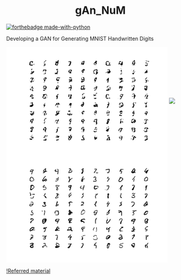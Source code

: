 <h1 align="center">gAn_NuM</h1>

[![forthebadge made-with-python](http://ForTheBadge.com/images/badges/made-with-python.svg)](https://www.python.org/)

Developing a GAN for Generating MNIST Handwritten Digits


<img align="center" src="https://github.com/Manas1820/gAn_NuM/blob/master/Plots/generated_plot_e010.png?raw=true">

<img align="center" src="https://media.giphy.com/media/W3MyhCrgfBlXDV349M/giphy.gif">

<img align="center" src="https://github.com/Manas1820/gAn_NuM/blob/master/Plots/generated_plot_e100.png?raw=true">




[!Referred material]("https://machinelearningmastery.com/how-to-develop-a-generative-adversarial-network-for-an-mnist-handwritten-digits-from-scratch-in-keras/")

